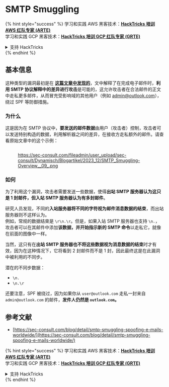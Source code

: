 # SMTP Smuggling

{% hint style="success" %}
学习和实践 AWS 黑客技术：<img src="../../.gitbook/assets/arte.png" alt="" data-size="line">[**HackTricks 培训 AWS 红队专家 (ARTE)**](https://training.hacktricks.xyz/courses/arte)<img src="../../.gitbook/assets/arte.png" alt="" data-size="line">\
学习和实践 GCP 黑客技术：<img src="../../.gitbook/assets/grte.png" alt="" data-size="line">[**HackTricks 培训 GCP 红队专家 (GRTE)**<img src="../../.gitbook/assets/grte.png" alt="" data-size="line">](https://training.hacktricks.xyz/courses/grte)

<details>

<summary>支持 HackTricks</summary>

* 查看 [**订阅计划**](https://github.com/sponsors/carlospolop)!
* **加入** 💬 [**Discord 群组**](https://discord.gg/hRep4RUj7f) 或 [**Telegram 群组**](https://t.me/peass) 或 **关注** 我们的 **Twitter** 🐦 [**@hacktricks\_live**](https://twitter.com/hacktricks\_live)**.**
* **通过向** [**HackTricks**](https://github.com/carlospolop/hacktricks) 和 [**HackTricks Cloud**](https://github.com/carlospolop/hacktricks-cloud) GitHub 仓库提交 PR 分享黑客技巧。

</details>
{% endhint %}

## 基本信息

这种类型的漏洞最初是在 [**这篇文章中发现的**](https://sec-consult.com/blog/detail/smtp-smuggling-spoofing-e-mails-worldwide/)，文中解释了在完成电子邮件时，**利用 SMTP 协议解释中的差异进行攻击**是可能的，这允许攻击者在合法邮件的正文中走私更多邮件，从而冒充受影响域的其他用户（例如 admin@outlook.com），绕过 SPF 等防御措施。

### 为什么

这是因为在 SMTP 协议中，**要发送的邮件数据**由用户（攻击者）控制，攻击者可以发送特别构造的数据，利用解析器之间的差异，在接收方走私额外的邮件。请查看原始文章中的这个示例：

<figure><img src="../../.gitbook/assets/image (8) (1) (1) (1) (1).png" alt=""><figcaption><p><a href="https://sec-consult.com/fileadmin/user_upload/sec-consult/Dynamisch/Blogartikel/2023_12/SMTP_Smuggling-Overview__09_.png">https://sec-consult.com/fileadmin/user_upload/sec-consult/Dynamisch/Blogartikel/2023_12/SMTP_Smuggling-Overview__09_.png</a></p></figcaption></figure>

### 如何

为了利用这个漏洞，攻击者需要发送一些数据，使得**出站 SMTP 服务器认为这只是 1 封邮件，但入站 SMTP 服务器认为有多封邮件**。

研究人员发现，不同的**入站服务器将不同的字符视为邮件消息数据的结束**，而出站服务器则不这样认为。\
例如，常规的数据结束是 `\r\n.\r`。但是，如果入站 SMTP 服务器也支持 `\n.`，攻击者可以在其邮件中添加**该数据，并开始指示新的 SMTP 命令**以走私它，就像在前面的图像中一样。

当然，这只有在**出站 SMTP 服务器也不将这些数据视为消息数据的结束**时才有效，因为在这种情况下，它将看到 2 封邮件而不是 1 封，因此最终这是在此漏洞中被利用的不同步。

潜在的不同步数据：

* `\n.`
* `\n.\r`

还要注意，SPF 被绕过，因为如果你从 `user@outlook.com` 走私一封来自 `admin@outlook.com` 的邮件，**发件人仍然是 `outlook.com`。**

## **参考文献**

* [https://sec-consult.com/blog/detail/smtp-smuggling-spoofing-e-mails-worldwide/](https://sec-consult.com/blog/detail/smtp-smuggling-spoofing-e-mails-worldwide/)

{% hint style="success" %}
学习和实践 AWS 黑客技术：<img src="../../.gitbook/assets/arte.png" alt="" data-size="line">[**HackTricks 培训 AWS 红队专家 (ARTE)**](https://training.hacktricks.xyz/courses/arte)<img src="../../.gitbook/assets/arte.png" alt="" data-size="line">\
学习和实践 GCP 黑客技术：<img src="../../.gitbook/assets/grte.png" alt="" data-size="line">[**HackTricks 培训 GCP 红队专家 (GRTE)**<img src="../../.gitbook/assets/grte.png" alt="" data-size="line">](https://training.hacktricks.xyz/courses/grte)

<details>

<summary>支持 HackTricks</summary>

* 查看 [**订阅计划**](https://github.com/sponsors/carlospolop)!
* **加入** 💬 [**Discord 群组**](https://discord.gg/hRep4RUj7f) 或 [**Telegram 群组**](https://t.me/peass) 或 **关注** 我们的 **Twitter** 🐦 [**@hacktricks\_live**](https://twitter.com/hacktricks\_live)**.**
* **通过向** [**HackTricks**](https://github.com/carlospolop/hacktricks) 和 [**HackTricks Cloud**](https://github.com/carlospolop/hacktricks-cloud) GitHub 仓库提交 PR 分享黑客技巧。

</details>
{% endhint %}
